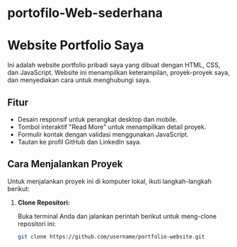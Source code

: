 # portofilo-Web-sederhana

# Website Portfolio Saya

Ini adalah website portfolio pribadi saya yang dibuat dengan HTML, CSS, dan JavaScript. Website ini menampilkan keterampilan, proyek-proyek saya, dan menyediakan cara untuk menghubungi saya.

## Fitur

- Desain responsif untuk perangkat desktop dan mobile.
- Tombol interaktif "Read More" untuk menampilkan detail proyek.
- Formulir kontak dengan validasi menggunakan JavaScript.
- Tautan ke profil GitHub dan LinkedIn saya.

## Cara Menjalankan Proyek

Untuk menjalankan proyek ini di komputer lokal, ikuti langkah-langkah berikut:

1. **Clone Repositori:**

   Buka terminal Anda dan jalankan perintah berikut untuk meng-clone repositori ini:
   ```bash
   git clone https://github.com/username/portfolio-website.git
